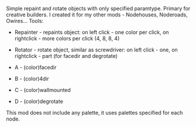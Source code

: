 Simple repaint and rotate objects with only specified paramtype. Primary for creative builders. I created it for my other mods - Nodehouses, Noderoads, Owires...
Tools:
* Repainter - repaints object: on left click - one color per click, on rightclick - more colors per click (4, 8, 8, 4)
* Rotator - rotate object, similar as screwdriver: on left click - one, on rightclick - part (for facedir and degrotate)

* A - (color)facedir
* B - (color)4dir
* C - (color)wallmounted
* D - (color)degrotate

This mod does not include any palette, it uses palettes specified for each node.
